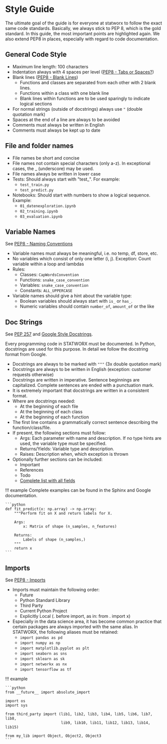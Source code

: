 # Style Guide

The ultimate goal of the guide is for everyone at statworx to follow the exact same code standards.
Basically, we always stick to PEP 8, which is the gold standard.
In this guide, the most important points are highlighted again.
We also extend PEP8 in places, especially with regard to code documentation.

## General Code Style

* Maximum line length: 100 characters
* Indentation always with 4 spaces per level ([PEP8 - Tabs or Spaces?](https://pep8.org/#tabs-or-spaces))
* Blank lines ([PEP8 - Blank Lines](https://pep8.org/#blank-lines))
    * Functions and classes are separated from each other with 2 blank lines.
    * Functions within a class with one blank line
    * Blank lines within functions are to be used sparingly to indicate logical sections
* For normal strings (outside of docstrings) always use `"` (double quotation mark)
* Spaces at the end of a line are always to be avoided
* Comments must always be written in English
* Comments must always be kept up to date

## File and folder names

* File names be short and concise
* File names not contain special characters (only a-z). In exceptional cases, the _ (underscore) may be used.
* File names always be written in lower case
* Tests: Should always start with "test_". For example:
    * `test_train.py`
    * `test_predict.py`
* Notebooks: Should start with numbers to show a logical sequence. Example:
    * `01_datenexploration.ipynb`
    * `02_training.ipynb`
    * `03_evaluation.ipynb`

## Variable Names

See [PEP8 - Naming Conventions](https://pep8.org/#naming-conventions)

* Variable names must always be meaningful, i.e. no temp, df, store, etc.
* No variables which consist of only one letter (i, j). Exception: Count variable within a loop and lambdas
* Rules:
    * Classes: `CapWordsConvention`
    * Functions: `snake_case_convention`
    * Variables: `snake_case_convention`
    * Constants: `ALL_UPPERCASE`
* Variable names should give a hint about the variable type:
    * Boolean variables should always start with `is_` or `has_`.
    * Numeric variables should contain `number_of`, `amount_of` or the like

## Doc Strings

See [PEP 257](https://peps.python.org/pep-0257/) and [Google Style Docstrings](https://google.github.io/styleguide/pyguide.html#38-comments-and-docstrings).

Every programming code in STATWORX must be documented. In Python, docstrings are used for this purpose. In detail we follow the docstring format from Google.

* Docstrings are always to be marked with `"""` (3x double quotation mark)
* Docstrings are always to be written in English (exception: customer requests otherwise)
* Docstrings are written in imperative. Sentence beginnings are capitalized. Complete sentences are ended with a punctuation mark.
* It is extremely important that docstrings are written in a consistent format.
* Where are docstrings needed:
    * At the beginning of each file
    * At the beginning of each class
    * At the beginning of each function
* The first line contains a grammatically correct sentence describing the function/class/file.
* If present, the following sections must follow:
    * Args: Each parameter with name and description. If no type hints are used, the variable type must be specified.
    * Returns/Yields: Variable type and description.
    * Raises: Description when, which exception is thrown
* Optionally further sections can be included:
    * Important
    * References
    * Todo
    * [Complete list with all fields](https://www.sphinx-doc.org/en/master/usage/extensions/napoleon.html#docstring-sections)

!!! example
    Complete examples can be found in the Sphinx and Google documentation.

    ```python
    def fit_predict(x: np.array) -> np.array:
        """Perform fit on X and return labels for X.

        Args:
            x: Matrix of shape (n_samples, n_features)

        Returns:
            Labels of shape (n_samples,)
        """
        return x
    ```

## Imports

See [PEP8 - Imports](https://pep8.org/#imports)

* Imports must maintain the following order:
    * Future
    * Python Standard Library
    * Third Party
    * Current Python Project
    * Explicitly Local (. before import, as in: from . import x)
* Especially in the data science area, it has become common practice that certain packages are always imported with the same alias. In STATWORX, the following aliases must be retained:
    * `import pandas as pd`
    * `import numpy as np`
    * `import matplotlib.pyplot as plt`
    * `import seaborn as sns`
    * `import sklearn as sk`
    * `import networkx as nx`
    * `import tensorflow as tf`

!!! example

    ```python
    from __future__ import absolute_import

    import os
    import sys

    from third_party import (lib1, lib2, lib3, lib4, lib5, lib6, lib7, lib8,
                             lib9, lib10, lib11, lib12, lib13, lib14, lib15)

    from my_lib import Object, Object2, Object3
    ```

